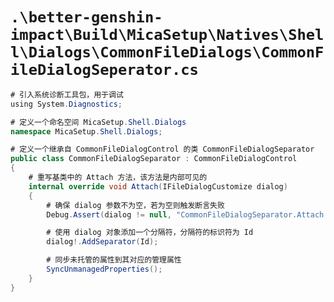 # `.\better-genshin-impact\Build\MicaSetup\Natives\Shell\Dialogs\CommonFileDialogs\CommonFileDialogSeperator.cs`

```cs
# 引入系统诊断工具包，用于调试
﻿using System.Diagnostics;

# 定义一个命名空间 MicaSetup.Shell.Dialogs
namespace MicaSetup.Shell.Dialogs;

# 定义一个继承自 CommonFileDialogControl 的类 CommonFileDialogSeparator
public class CommonFileDialogSeparator : CommonFileDialogControl
{
    # 重写基类中的 Attach 方法，该方法是内部可见的
    internal override void Attach(IFileDialogCustomize dialog)
    {
        # 确保 dialog 参数不为空，若为空则触发断言失败
        Debug.Assert(dialog != null, "CommonFileDialogSeparator.Attach: dialog parameter can not be null");

        # 使用 dialog 对象添加一个分隔符，分隔符的标识符为 Id
        dialog!.AddSeparator(Id);

        # 同步未托管的属性到其对应的管理属性
        SyncUnmanagedProperties();
    }
}
```